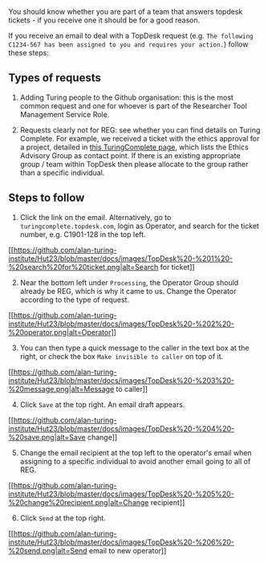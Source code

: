 You should know whether you are part of a team that answers topdesk tickets - if you receive one it should be for a good reason.

If you receive an email to deal with a TopDesk request (e.g. `The following C1234-567 has been assigned to you and requires your
 action.`) follow these steps:

## Types of requests

1. Adding Turing people to the Github organisation: this is the most common request and one for
   whoever is part of the Researcher Tool Management Service Role.

2. Requests clearly not for REG: see whether you can find details on Turing Complete. For example, we received a ticket with the ethics approval for a project, detailed in [this TuringComplete page](https://turingcomplete.topdesk.net/tas/public/ssp/content/detail/service?unid=cb5e35246f474d1f90abae8ea262338c), which lists the Ethics Advisory Group as contact point. If there is an existing appropriate
group / team within TopDesk then please allocate to the group rather than a specific individual.

## Steps to follow

1. Click the link on the email. Alternatively, go to `turingcomplete.topdesk.com`,
login as Operator, and search for the ticket number, e.g. C1901-128 in the top left.

[[https://github.com/alan-turing-institute/Hut23/blob/master/docs/images/TopDesk%20-%201%20-%20search%20for%20ticket.png|alt=Search for ticket]]

2. Near the bottom left under `Processing`, the Operator Group should already be
REG, which is why it came to us.  Change the Operator according to the type of request.

[[https://github.com/alan-turing-institute/Hut23/blob/master/docs/images/TopDesk%20-%202%20-%20operator.png|alt=Operator]]

3. You can then type a quick message to the caller in the text box at the right, or check the
box `Make invisible to caller` on top of it.

[[https://github.com/alan-turing-institute/Hut23/blob/master/docs/images/TopDesk%20-%203%20-%20message.png|alt=Message to caller]]

4. Click `Save` at the top right. An email draft appears.

[[https://github.com/alan-turing-institute/Hut23/blob/master/docs/images/TopDesk%20-%204%20-%20save.png|alt=Save change]]

5. Change the email recipient at the top left to the operator's email when assigning to a specific individual to avoid another email going to all of REG.

[[https://github.com/alan-turing-institute/Hut23/blob/master/docs/images/TopDesk%20-%205%20-%20change%20recipient.png|alt=Change recipient]]

6. Click `Send` at the top right.

[[https://github.com/alan-turing-institute/Hut23/blob/master/docs/images/TopDesk%20-%206%20-%20send.png|alt=Send email to new operator]]

